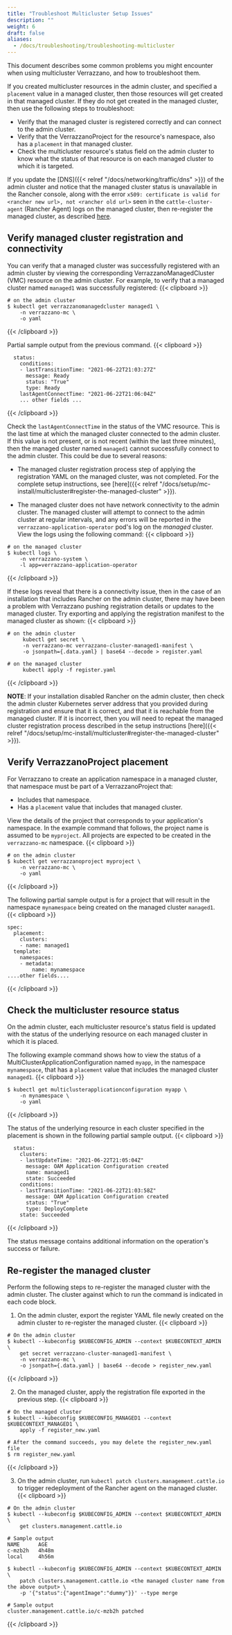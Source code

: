 ```yaml
---
title: "Troubleshoot Multicluster Setup Issues"
description: ""
weight: 6
draft: false
aliases:
  - /docs/troubleshooting/troubleshooting-multicluster
---
```


This document describes some common problems you might encounter when using multicluster Verrazzano, and how to troubleshoot them.

If you created multicluster resources in the admin cluster, and specified a `placement` value in a managed cluster,
then those resources will get created in that managed cluster. If they do not get created in the managed cluster, then
use the following steps to troubleshoot:
- Verify that the managed cluster is registered correctly and can connect to the admin cluster.
- Verify that the VerrazzanoProject for the resource's namespace, also has a `placement` in that managed cluster.
- Check the multicluster resource's status field on the admin cluster to know what the status of that resource is
  on each managed cluster to which it is targeted.

If you update the [DNS]({{< relref "/docs/networking/traffic/dns" >}}) of the admin cluster and notice that the
managed cluster status is unavailable in the Rancher console, along with the error `x509: certificate is valid for
<rancher new url>, not <rancher old url>` seen in the `cattle-cluster-agent` (Rancher Agent) logs on the
managed cluster, then re-register the managed cluster, as described [here](#re-register-the-managed-cluster).

## Verify managed cluster registration and connectivity
You can verify that a managed cluster was successfully registered with an admin cluster by viewing the
corresponding VerrazzanoManagedCluster (VMC) resource on the admin cluster. For example, to verify that a managed cluster
named `managed1` was successfully registered:
{{< clipboard >}}
<div class="highlight">

```
# on the admin cluster
$ kubectl get verrazzanomanagedcluster managed1 \
    -n verrazzano-mc \
    -o yaml
```

</div>
{{< /clipboard >}}

Partial sample output from the previous command.
{{< clipboard >}}
<div class="highlight">

```
  status:
    conditions:
    - lastTransitionTime: "2021-06-22T21:03:27Z"
      message: Ready
      status: "True"
      type: Ready
    lastAgentConnectTime: "2021-06-22T21:06:04Z"
    ... other fields ...
```

</div>
{{< /clipboard >}}

Check the `lastAgentConnectTime` in the status of the VMC resource. This is the last time at which the
managed cluster connected to the admin cluster. If this value is not present, or is not recent (within the last
three minutes), then the managed cluster named `managed1` cannot successfully connect to the admin cluster.
This could be due to several reasons:

* The managed cluster registration process step of applying the registration YAML on the managed cluster,
was not completed. For the complete setup instructions, see [here]({{< relref "/docs/setup/mc-install/multicluster#register-the-managed-cluster" >}}).

* The managed cluster does not have network connectivity to the admin cluster. The managed cluster will attempt to
connect to the admin cluster at regular intervals, and any errors will be reported in the
`verrazzano-application-operator` pod's log on the _managed_ cluster. View the logs using the following command:
{{< clipboard >}}
<div class="highlight">

```
# on the managed cluster
$ kubectl logs \
    -n verrazzano-system \
    -l app=verrazzano-application-operator
```

</div>
{{< /clipboard >}}

If these logs reveal that there is a connectivity issue, then in the case of an installation that includes Rancher on
the admin cluster, there may have been a problem with Verrazzano pushing registration details or updates to the managed
cluster. Try exporting and applying the registration manifest to the managed cluster as shown:
{{< clipboard >}}
<div class="highlight">

  ```
  # on the admin cluster
       kubectl get secret \
       -n verrazzano-mc verrazzano-cluster-managed1-manifest \
       -o jsonpath={.data.yaml} | base64 --decode > register.yaml

  # on the managed cluster
       kubectl apply -f register.yaml
  ```

</div>
{{< /clipboard >}}

**NOTE**: If your installation disabled Rancher on the admin cluster, then check the admin cluster Kubernetes server
address that you provided during registration and ensure that it is correct, and that it is reachable from the managed
cluster. If it is incorrect, then you will need to repeat the managed cluster registration process described in the setup instructions
[here]({{< relref "/docs/setup/mc-install/multicluster#register-the-managed-cluster" >}}).


## Verify VerrazzanoProject placement
For Verrazzano to create an application namespace in a managed cluster, that namespace must be part of a VerrazzanoProject
that:

* Includes that namespace.
* Has a `placement` value that includes that managed cluster.

View the details of the project that corresponds to your application's namespace. In the example command that follows, the
project name is assumed to be `myproject`. All projects are expected to be created in the `verrazzano-mc` namespace.
{{< clipboard >}}
<div class="highlight">

```
# on the admin cluster
$ kubectl get verrazzanoproject myproject \
    -n verrazzano-mc \
    -o yaml
```

</div>
{{< /clipboard >}}


The following partial sample output is for a project that will result in the namespace `mynamespace` being created on the managed
cluster `managed1`.
{{< clipboard >}}
<div class="highlight">

```
spec:
  placement:
    clusters:
    - name: managed1
  template:
    namespaces:
    - metadata:
        name: mynamespace
....other fields....
```

</div>
{{< /clipboard >}}

## Check the multicluster resource status
On the admin cluster, each multicluster resource's status field is updated with the status of the underlying resource
on each managed cluster in which it is placed.

The following example command shows how to view the status of a MultiClusterApplicationConfiguration named `myapp`, in
the namespace `mynamespace`, that has a `placement` value that includes the managed cluster `managed1`.
{{< clipboard >}}
<div class="highlight">

```
$ kubectl get multiclusterapplicationconfiguration myapp \
    -n mynamespace \
    -o yaml
```

</div>
{{< /clipboard >}}


The status of the underlying resource in each cluster specified in the placement is shown in the following partial sample
output.
{{< clipboard >}}
<div class="highlight">

```
  status:
    clusters:
    - lastUpdateTime: "2021-06-22T21:05:04Z"
      message: OAM Application Configuration created
      name: managed1
      state: Succeeded
    conditions:
    - lastTransitionTime: "2021-06-22T21:03:58Z"
      message: OAM Application Configuration created
      status: "True"
      type: DeployComplete
    state: Succeeded
```

</div>
{{< /clipboard >}}

The status message contains additional information on the operation's success or failure.

## Re-register the managed cluster
Perform the following steps to re-register the managed cluster with the admin cluster. The cluster against which to run
the command is indicated in each code block.
1. On the admin cluster, export the register YAML file newly created on the admin cluster to re-register the
   managed cluster.
{{< clipboard >}}
<div class="highlight">

   ```
   # On the admin cluster
   $ kubectl --kubeconfig $KUBECONFIG_ADMIN --context $KUBECONTEXT_ADMIN \
       get secret verrazzano-cluster-managed1-manifest \
       -n verrazzano-mc \
       -o jsonpath={.data.yaml} | base64 --decode > register_new.yaml
   ```

</div>
{{< /clipboard >}}

2. On the managed cluster, apply the registration file exported in the previous step.
{{< clipboard >}}
<div class="highlight">

   ```
   # On the managed cluster
   $ kubectl --kubeconfig $KUBECONFIG_MANAGED1 --context $KUBECONTEXT_MANAGED1 \
       apply -f register_new.yaml

   # After the command succeeds, you may delete the register_new.yaml file
   $ rm register_new.yaml
   ```

</div>
{{< /clipboard >}}

3. On the admin cluster, run `kubectl patch clusters.management.cattle.io` to trigger redeployment of the Rancher agent
   on the managed cluster.
{{< clipboard >}}
<div class="highlight">

   ```
   # On the admin cluster
   $ kubectl --kubeconfig $KUBECONFIG_ADMIN --context $KUBECONTEXT_ADMIN \
       get clusters.management.cattle.io

   # Sample output
   NAME      AGE
   c-mzb2h   4h48m
   local     4h56m

   $ kubectl --kubeconfig $KUBECONFIG_ADMIN --context $KUBECONTEXT_ADMIN \
       patch clusters.management.cattle.io <the managed cluster name from the above output> \
       -p '{"status":{"agentImage":"dummy"}}' --type merge

   # Sample output
   cluster.management.cattle.io/c-mzb2h patched
   ```

</div>
{{< /clipboard >}}
